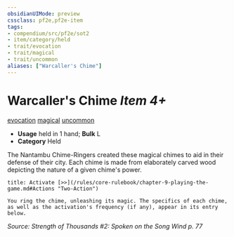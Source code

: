 ```yaml
---
obsidianUIMode: preview
cssclass: pf2e,pf2e-item
tags:
- compendium/src/pf2e/sot2
- item/category/held
- trait/evocation
- trait/magical
- trait/uncommon
aliases: ["Warcaller's Chime"]
---
```

# Warcaller's Chime *Item 4+*  
[evocation](/rules/traits/evocation.md)  [magical](/rules/traits/magical.md)  [uncommon](/rules/traits/uncommon.md)  

- **Usage** held in 1 hand; **Bulk** L
- **Category** Held

The Nantambu Chime-Ringers created these magical chimes to aid in their defense of their city. Each chime is made from elaborately carved wood depicting the nature of a given chime's power.

```ad-embed-ability
title: Activate [>>](/rules/core-rulebook/chapter-9-playing-the-game.md#Actions "Two-Action")

You ring the chime, unleashing its magic. The specifics of each chime, as well as the activation's frequency (if any), appear in its entry below.
```

*Source: Strength of Thousands #2: Spoken on the Song Wind p. 77*